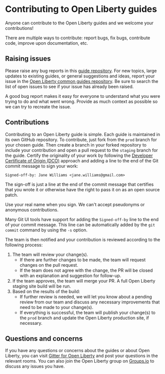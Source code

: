 # Contributing to Open Liberty guides

Anyone can contribute to the Open Liberty guides and we welcome your contributions!

There are multiple ways to contribute: report bugs, fix bugs, contribute code, improve upon documentation, etc.

## Raising issues

Please raise any bug reports in this [guide repository](../../issues). For new topics, large updates to existing guides,
or general suggestions and ideas, report your issue in
the [Open Liberty common guides repository](https://github.com/OpenLiberty/guides-common/issues). Be sure to search the
list of open issues to see if your issue has already been raised.

A good bug report makes it easy for everyone to understand what you were trying to do and what went wrong. Provide as
much context as possible so we can try to recreate the issue.

## Contributions

Contributing to an Open Liberty guide is simple. Each guide is maintained in its own GitHub repository. To contribute,
just fork from the `prod` branch for your chosen guide. Then create a branch in your forked repository to include your
contribution and open a pull request to the `staging` branch for the guide.
Certify the originality of your work by following
the [Developer Certificate of Origin (DCO)](https://developercertificate.org) approach and adding a line to the end of
the Git commit message to sign your work:

```text
Signed-off-by: Jane Williams <jane.williams@gmail.com>
```

The sign-off is just a line at the end of the commit message that certifies that you wrote it or otherwise have the
right to pass it on as an open source patch.

Use your real name when you sign. We can't accept pseudonyms or anonymous contributions.

Many Git UI tools have support for adding the `Signed-off-by` line to the end of your commit message. This line can be
automatically added by the `git commit` command by using the `-s` option.

The team is then notified and your contribution is reviewed according to the following process:

1. The team will review your change(s).
    - If there are further changes to be made, the team will request changes on the pull request.
    - If the team does not agree with the change, the PR will be closed with an explanation and suggestion for
      follow-up.
2. If the team approves, the team will merge your PR. A full Open Liberty staging site build will be run.
3. Based on the results of the build:
    - If further review is needed, we will let you know about a pending review from our team and discuss any necessary
      improvements that need to be made to your change(s).
    - If everything is successful, the team will publish your change(s) to the `prod` branch and update the Open Liberty
      production site, if necessary.

## Questions and concerns

If you have any questions or concerns about the guides or about Open Liberty, you can
visit [Gitter for Open Liberty](https://gitter.im/OpenLiberty/) and post your questions in the relevant rooms. You can
also join the Open Liberty group on [Groups.io](https://groups.io/g/openliberty) to discuss any issues you have.
